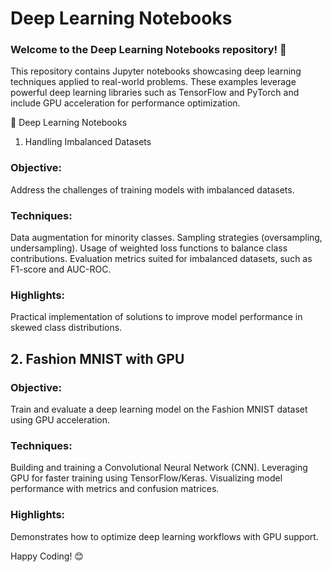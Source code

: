# Deep Learning Notebooks
### Welcome to the Deep Learning Notebooks repository! 🚀
This repository contains Jupyter notebooks showcasing deep learning techniques applied to real-world problems. These examples leverage powerful deep learning libraries such as TensorFlow and PyTorch and include GPU acceleration for performance optimization.

🚀 Deep Learning Notebooks
1. Handling Imbalanced Datasets
### Objective: 
Address the challenges of training models with imbalanced datasets.

### Techniques:
Data augmentation for minority classes.
Sampling strategies (oversampling, undersampling).
Usage of weighted loss functions to balance class contributions.
Evaluation metrics suited for imbalanced datasets, such as F1-score and AUC-ROC.

### Highlights: 
Practical implementation of solutions to improve model performance in skewed class distributions.

## 2. Fashion MNIST with GPU

### Objective: 
Train and evaluate a deep learning model on the Fashion MNIST dataset using GPU acceleration.

### Techniques:
Building and training a Convolutional Neural Network (CNN).
Leveraging GPU for faster training using TensorFlow/Keras.
Visualizing model performance with metrics and confusion matrices.

### Highlights: 
Demonstrates how to optimize deep learning workflows with GPU support.

Happy Coding! 😊
